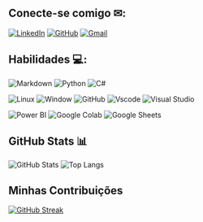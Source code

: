 ## **Conecte-se comigo ✉**: 

[![LinkedIn](https://img.shields.io/badge/LinkedIn-0075B5?style=for-the-badge&logo=linkedin&logoColor=white)](https://www.linkedin.com/in/marcos-antonio-b101001a3/)
[![GitHub](https://img.shields.io/badge/GitHub-100000?style=for-the-badge&logo=github&logoColor=white0)](https://github.com/Marcos-AA-Ferreira)
[![Gmail](https://img.shields.io/badge/Gmail-D14836?style=for-the-badge&logo=gmail&logoColor=white)](mailto:marcos.56.antonio.2045@gmail.com)





## **Habilidades 💻:**

![Markdown](https://img.shields.io/badge/Markdown-000?style=for-the-badge&logo=markdown)
![Python](https://img.shields.io/badge/python-3670A0?style=for-the-badge&logo=python&logoColor=ffdd54)
![ C# ](https://img.shields.io/badge/C%23-239120?style=for-the-badge&logo=c-sharp&logoColor=white)


![Linux](https://img.shields.io/badge/Linux-000?style=for-the-badge&logo=linux&logoColor=FCC624)
![Window](https://img.shields.io/badge/Windows-0078D6?style=for-the-badge&logo=windows&logoColor=white)
![GitHub](https://img.shields.io/badge/GitHub-100000?style=for-the-badge&logo=github&logoColor=white)
![Vscode](https://img.shields.io/badge/Vscode-007ACC?style=for-the-badge&logo=visual-studio-code&logoColor=white)
![Visual Studio](https://img.shields.io/badge/Visual_Studio-5C2D91?style=for-the-badge&logo=visual%20studio&logoColor=whit)


![Power BI](https://img.shields.io/badge/Power%20BI-F2C811?style=for-the-badge&logo=power-bi&logoColor=white)
![Google Colab](https://img.shields.io/badge/Google%20Colab-F9AB00?style=for-the-badge&logo=google-colab&logoColor=white)
![Google Sheets](https://img.shields.io/badge/Google%20Sheets-34A853?style=for-the-badge&logo=google-sheets&logoColor=white)



## **GitHub Stats 📊**
![GitHub Stats](https://github-readme-stats.vercel.app/api?username=Marcos-AA-Ferreira&theme=transparent&bg_color=000&border_color=800080&show_icons=true&icon_color=30A3DC&title_color=E94D5F&text_color=FFF)
![Top Langs](https://github-readme-stats-git-masterrstaa-rickstaa.vercel.app/api/top-langs/?username=Marcos-AA-Ferreira&bg_color=000&border_color=800080&title_color=E94D5F&text_color=FFF)


## Minhas Contribuições

[![GitHub Streak](https://streak-stats.demolab.com/?user=Marcos-AA-Ferreira&theme=dark&border=800080&dates=FFF)](https://git.io/streak-stats)

